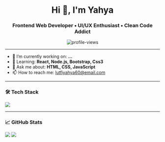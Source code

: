 <h1 align="center">Hi 👋, I'm Yahya</h1>
<h3 align="center">Frontend Web Developer • UI/UX Enthusiast • Clean Code Addict</h3>

<p align="center">
  <img src="https://komarev.com/ghpvc/?username=YahyaAeyaaa&label=Profile%20views&color=0e75b6&style=flat" alt="profile-views" />
</p>

---

- 🔭 I’m currently working on: **...**  
- 🌱 Learning: **React, Node.js, Bootstrap, Css3**  
- 💬 Ask me about: **HTML, CSS, JavaScript**  
- 📫 How to reach me: [lutfiyahya60@email.com](mailto:lutfiyahya60@email.com)  

---

### 🛠 Tech Stack
<p>
  <img src="https://skillicons.dev/icons?i=html,css,js,bootstrap,react,nodejs,mysql,figma,git" />
</p>

---

### 📈 GitHub Stats
<p>
  <img src="https://github-readme-stats.vercel.app/api?username=YahyaAeyaaa&show_icons=true&theme=tokyonight" />
  <img src="https://github-readme-stats.vercel.app/api/top-langs/?username=YahyaAeyaaa&layout=compact&theme=tokyonight" />
</p>

